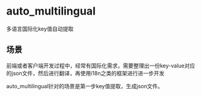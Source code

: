 # auto_multilingual
多语言国际化key值自动提取

## 场景
前端或者客户端开发过程中，经常有国际化需求，需要整理出一份key-value对应的json文件，然后进行翻译，再使用i18n之类的框架进行进一步开发<br />

auto_multilingual针对的场景是第一步key值提取，生成json文件。